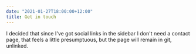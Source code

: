 ```yaml
---
date: "2021-01-27T18:00:00+12:00"
title: Get in touch
---
```


I decided that since I've got social links in the sidebar I don't need a contact page, that feels a little presumptuous, but the page will remain in git, unlinked. 